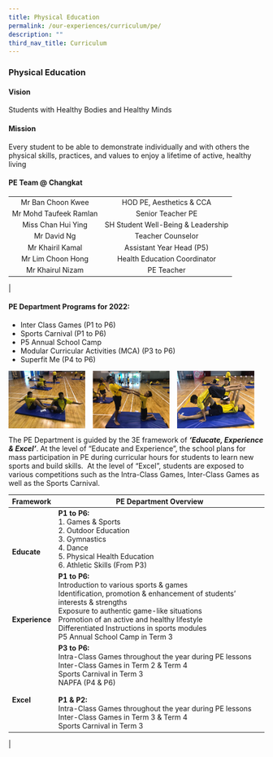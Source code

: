 ```yaml
---
title: Physical Education
permalink: /our-experiences/curriculum/pe/
description: ""
third_nav_title: Curriculum
---
```

### **Physical Education**
#### **Vision**
Students with Healthy Bodies and Healthy Minds

#### **Mission**
Every student to be able to demonstrate individually and with others the physical skills, practices, and values to enjoy a lifetime of active, healthy living

#### **PE Team @ Changkat**

|  |  |
|:---:|:---:|
| Mr Ban Choon Kwee | HOD PE, Aesthetics & CCA |
| Mr Mohd Taufeek Ramlan | Senior Teacher PE |
| Miss Chan Hui Ying | SH Student Well-Being & Leadership |
| Mr David Ng | Teacher Counselor |
| Mr Khairil Kamal | Assistant Year Head (P5) |
| Mr Lim Choon Hong | Health Education Coordinator |
| Mr Khairul Nizam | PE Teacher |
|

#### **PE Department Programs for 2022:**
* Inter Class Games (P1 to P6)
* Sports Carnival (P1 to P6)
* P5 Annual School Camp
* Modular Curricular Activities (MCA) (P3 to P6)
* Superfit Me (P4 to P6)

<img src="/images/pe1.jpg" style="width:30%;margin-right:15px;" align = "left">
<img src="/images/pe2.jpg" style="width:30%;margin-right:15px;" align = "left">
<img src="/images/pe3.jpg" style="width:30%;margin-right:15px;" align = "left">

<br clear="left">

The PE Department is guided by the 3E framework of **_‘Educate, Experience & Excel’_**. At the level of “Educate and Experience”, the school plans for mass participation in PE during curricular hours for students to learn new sports and build skills.  At the level of “Excel”, students are exposed to various competitions such as the Intra-Class Games, Inter-Class Games as well as the Sports Carnival.

| Framework | PE Department Overview |
|---|---|
| <br><br><br>**Educate** | **P1 to P6:**<br>1. Games & Sports<br>2. Outdoor Education<br>3. Gymnastics<br>4. Dance<br>5. Physical Health Education<br>6. Athletic Skills (From P3) |
| <br><br><br>**Experience** | **P1 to P6:**<br>Introduction to various sports & games<br>Identification, promotion & enhancement of students’ interests & strengths<br>Exposure to authentic game-like situations<br>Promotion of an active and healthy lifestyle<br>Differentiated Instructions in sports modules<br>P5 Annual School Camp in Term 3<br>  |
| <br><br><br>**Excel** | **P3 to P6:**<br>Intra-Class Games throughout the year during PE lessons<br>Inter-Class Games in Term 2 & Term 4<br>Sports Carnival in Term 3<br>NAPFA (P4 & P6)<br><br>**P1 & P2:**<br>Intra-Class Games throughout the year during PE lessons<br>Inter-Class Games in Term 3 & Term 4<br>Sports Carnival in Term 3<br> |
|